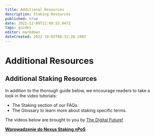 ```yaml
---
title: Additional Resources
description: Staking Resources
published: true
date: 2022-12-09T21:49:53.947Z
tags: guides
editor: markdown
dateCreated: 2022-10-05T08:32:28.199Z
---
```


# Additional Resources

## **Additional Staking Resources**

In addition to the thorough guide below, we encourage readers to take a look in the video tutorials:

* The Staking section of our FAQs.
* The Glossary to learn more about staking specific terms.

The videos below are brought to you by [The Digital Future!](https://www.youtube.com/channel/UC1lMk6jKYv4lg6gs1oS\_OYw)

[**Wprowadzenie do Nexus Staking nPoS**](https://www.youtube.com/watch?t=154s&v=NrtX62BHMxE)
